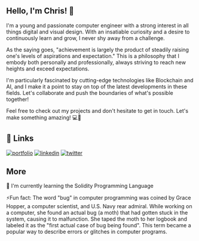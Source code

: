 
## Hello, I'm Chris! 👋

I'm a young and passionate computer engineer with a strong interest in all things digital and visual design. With an insatiable curiosity and a desire to continuously learn and grow, I never shy away from a challenge.

As the saying goes, "achievement is largely the product of steadily raising one's levels of aspirations and expectation." This is a philosophy that I embody both personally and professionally, always striving to reach new heights and exceed expectations.

I'm particularly fascinated by cutting-edge technologies like Blockchain and AI, and I make it a point to stay on top of the latest developments in these fields. Let's collaborate and push the boundaries of what's possible together!

Feel free to check out my projects and don't hesitate to get in touch. Let's make something amazing! 💻🌟

## 🔗 Links
[![portfolio](https://img.shields.io/badge/my_portfolio-000?style=for-the-badge&logo=ko-fi&logoColor=white)](https://christian-schmid-portfolio.de)
[![linkedin](https://img.shields.io/badge/linkedin-0A66C2?style=for-the-badge&logo=linkedin&logoColor=white)](https://www.linkedin.com/in/christian-schmid-8b4b1b16a/)
[![twitter](https://img.shields.io/badge/twitter-1DA1F2?style=for-the-badge&logo=twitter&logoColor=white)](https://twitter.com/Chris120321)


## More

🧠 I'm currently learning the Solidity Programming Language

⚡️Fun fact: The word "bug" in computer programming was coined by Grace Hopper, a computer scientist, and U.S. Navy rear admiral. While working on a computer, she found an actual bug (a moth) that had gotten stuck in the system, causing it to malfunction. She taped the moth to her logbook and labeled it as the "first actual case of bug being found". This term became a popular way to describe errors or glitches in computer programs.

